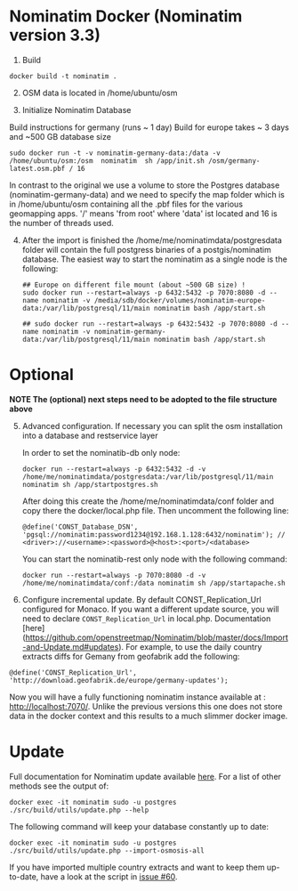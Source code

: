 # Nominatim Docker (Nominatim version 3.3)

1. Build
  ```
  docker build -t nominatim .
  ```
2. OSM data is located in /home/ubuntu/osm

3. Initialize Nominatim Database

  Build instructions for germany (runs ~ 1 day)
  Build for europe takes ~ 3 days and ~500 GB database size

  ```
  sudo docker run -t -v nominatim-germany-data:/data -v /home/ubuntu/osm:/osm  nominatim  sh /app/init.sh /osm/germany-latest.osm.pbf / 16
  ```
  In contrast to the original we use a volume to store the Postgres database (nominatim-germany-data) and we need to specify the
  map folder which is in /home/ubuntu/osm containing all the .pbf files for the various geomapping apps.
  '/' means 'from root' where 'data' ist located and 16 is the number of threads used.

4. After the import is finished the /home/me/nominatimdata/postgresdata folder will contain the full postgress binaries of
   a postgis/nominatim database. The easiest way to start the nominatim as a single node is the following:
   
   ```
   ## Europe on different file mount (about ~500 GB size) !
   sudo docker run --restart=always -p 6432:5432 -p 7070:8080 -d --name nominatim -v /media/sdb/docker/volumes/nominatim-europe-data:/var/lib/postgresql/11/main nominatim bash /app/start.sh

   ## sudo docker run --restart=always -p 6432:5432 -p 7070:8080 -d --name nominatim -v nominatim-germany-data:/var/lib/postgresql/11/main nominatim bash /app/start.sh
   ```

# Optional

**NOTE The (optional) next steps need to be adopted to the file structure above**


5. Advanced configuration. If necessary you can split the osm installation into a database and restservice layer

   In order to set the  nominatib-db only node:

   ```
   docker run --restart=always -p 6432:5432 -d -v /home/me/nominatimdata/postgresdata:/var/lib/postgresql/11/main nominatim sh /app/startpostgres.sh
   ```
   After doing this create the /home/me/nominatimdata/conf folder and copy there the docker/local.php file. Then uncomment the following line:

   ```
   @define('CONST_Database_DSN', 'pgsql://nominatim:password1234@192.168.1.128:6432/nominatim'); // <driver>://<username>:<password>@<host>:<port>/<database>
   ```

   You can start the  nominatib-rest only node with the following command:

   ```
   docker run --restart=always -p 7070:8080 -d -v /home/me/nominatimdata/conf:/data nominatim sh /app/startapache.sh
   ```

6. Configure incremental update. By default CONST_Replication_Url configured for Monaco.
If you want a different update source, you will need to declare `CONST_Replication_Url` in local.php. Documentation [here] (https://github.com/openstreetmap/Nominatim/blob/master/docs/Import-and-Update.md#updates). For example, to use the daily country extracts diffs for Gemany from geofabrik add the following:
  ```
  @define('CONST_Replication_Url', 'http://download.geofabrik.de/europe/germany-updates');
  ```

  Now you will have a fully functioning nominatim instance available at : [http://localhost:7070/](http://localhost:7070). Unlike the previous versions
  this one does not store data in the docker context and this results to a much slimmer docker image.


# Update

Full documentation for Nominatim update available [here](https://github.com/openstreetmap/Nominatim/blob/master/docs/admin/Import-and-Update.md#updates). For a list of other methods see the output of:
  ```
  docker exec -it nominatim sudo -u postgres ./src/build/utils/update.php --help
  ```

The following command will keep your database constantly up to date:
  ```
  docker exec -it nominatim sudo -u postgres ./src/build/utils/update.php --import-osmosis-all
  ```
If you have imported multiple country extracts and want to keep them
up-to-date, have a look at the script in
[issue #60](https://github.com/openstreetmap/Nominatim/issues/60).
